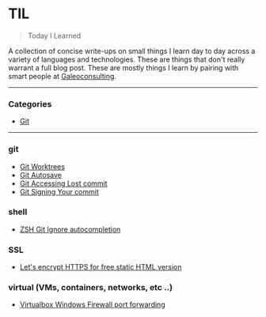 # TIL

> Today I Learned

A collection of concise write-ups on small things I learn day to day across a
variety of languages and technologies. These are things that don't really
warrant a full blog post. These are mostly things I learn by pairing with
smart people at [Galeoconsulting](https://www.galeoconsulting.com/).

---

### Categories

- [Git](#git)

---

### git

- [Git Worktrees](git/worktrees.md)
- [Git Autosave](git/autosave.md)
- [Git Accessing Lost commit](git/accessing-lost-commit.md)
- [Git Signing Your commit](git/sign-your-commit.md)

### shell

- [ZSH Git Ignore autocompletion](shell/zsh-git-ignore-completion.md)

### SSL

- [Let's encrypt HTTPS for free static HTML version](ssl/letsencrypt-https-for-free-html.md)

### virtual (VMs, containers, networks, etc ..)

- [Virtualbox Windows Firewall port forwarding](virtualization/vb-win-firewall-port-forwarding.md)
